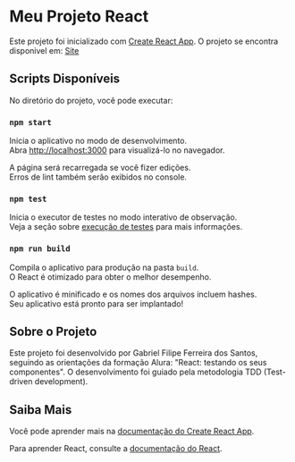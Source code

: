 # Meu Projeto React

Este projeto foi inicializado com [Create React App](https://github.com/facebook/create-react-app).
O projeto se encontra disponivel em: [Site](https://amigo-secreto-brown.vercel.app/)

## Scripts Disponíveis

No diretório do projeto, você pode executar:

### `npm start`

Inicia o aplicativo no modo de desenvolvimento.\
Abra [http://localhost:3000](http://localhost:3000) para visualizá-lo no navegador.

A página será recarregada se você fizer edições.\
Erros de lint também serão exibidos no console.

### `npm test`

Inicia o executor de testes no modo interativo de observação.\
Veja a seção sobre [execução de testes](https://facebook.github.io/create-react-app/docs/running-tests) para mais informações.

### `npm run build`

Compila o aplicativo para produção na pasta `build`.\
O React é otimizado para obter o melhor desempenho.

O aplicativo é minificado e os nomes dos arquivos incluem hashes.\
Seu aplicativo está pronto para ser implantado!

## Sobre o Projeto

Este projeto foi desenvolvido por Gabriel Filipe Ferreira dos Santos, seguindo as orientações da formação Alura: "React: testando os seus componentes". O desenvolvimento foi guiado pela metodologia TDD (Test-driven development).

## Saiba Mais

Você pode aprender mais na [documentação do Create React App](https://facebook.github.io/create-react-app/docs/getting-started).

Para aprender React, consulte a [documentação do React](https://reactjs.org/).
